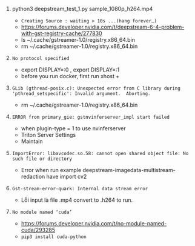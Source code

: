 1. python3 deepstream_test_1.py sample_1080p_h264.mp4 
   + `Creating Source : waiting > 10s ...(hang forever…)`
   + https://forums.developer.nvidia.com/t/deepstream-6-4-problem-with-gst-registry-cache/277830
   + ls ~/.cache/gstreamer-1.0/registry.x86_64.bin
   + rm ~/.cache/gstreamer-1.0/registry.x86_64.bin
2. `No protocol specified`
    +  export DISPLAY=:0 ,  export DISPLAY=:1 
    + before you run docker, first run xhost +
   
3. `GLib (gthread-posix.c): Unexpected error from C library during 'pthread_setspecific': Invalid argument.  Aborting.`
   + rm ~/.cache/gstreamer-1.0/registry.x86_64.bin
4. `ERROR from primary_gie: gstnvinferserver_impl start failed` 
   + when plugin-type = 1 to use nvinferserver 
   + Triton Server Settings 
   + Maintain
5. `ImportError: libavcodec.so.58: cannot open shared object file: No such file or directory`
   + Error when run example deepstream-imagedata-multistream-redaction have import cv2
6. `Gst-stream-error-quark: Internal data stream error`
   + Lỗi input là file .mp4 convert to .h264 to run.

7. `No module named ‘cuda’`
   + https://forums.developer.nvidia.com/t/no-module-named-cuda/293285
   + `pip3 install cuda-python`
